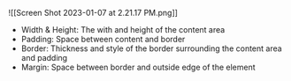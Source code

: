 ![[Screen Shot 2023-01-07 at 2.21.17 PM.png]]
- Width & Height: The with and height of the content area
- Padding: Space between content and border
- Border: Thickness and style of the border surrounding the content area and padding
- Margin: Space between border and outside edge of the element